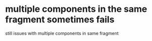 
# multiple components in the same fragment sometimes fails
still issues with multiple components in same fragment